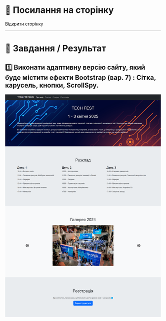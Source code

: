 # 🔗 Посилання на сторінку  
[Відкрити сторінку](https://x-devalex.github.io/uni/web/lab4/)  

---

# 📌 Завдання / Результат  

## 1️⃣ Виконати адаптивну версію сайту, який буде містити ефекти Bootstrap (вар. 7) : Сітка, карусель, кнопки, ScrollSpy.
![Task1](/web/lab4/readme-files/result.png)
